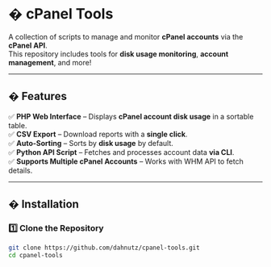 # � cPanel Tools

A collection of scripts to manage and monitor **cPanel accounts** via the **cPanel API**.  
This repository includes tools for **disk usage monitoring**, **account management**, and more!

---

## � Features
✅ **PHP Web Interface** – Displays **cPanel account disk usage** in a sortable table.  
✅ **CSV Export** – Download reports with a **single click**.  
✅ **Auto-Sorting** – Sorts by **disk usage** by default.  
✅ **Python API Script** – Fetches and processes account data **via CLI**.  
✅ **Supports Multiple cPanel Accounts** – Works with WHM API to fetch details.  

---

## � Installation

### **1️⃣ Clone the Repository**
```sh
git clone https://github.com/dahnutz/cpanel-tools.git
cd cpanel-tools
